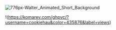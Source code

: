 ![776px-Walter_Animated_Short_Background](https://github.com/user-attachments/assets/7b09203a-c780-4fa9-9afc-884d14b83b5d)

!(https://komarev.com/ghpvc/?username=cookiehau&color=435876&label=views)



